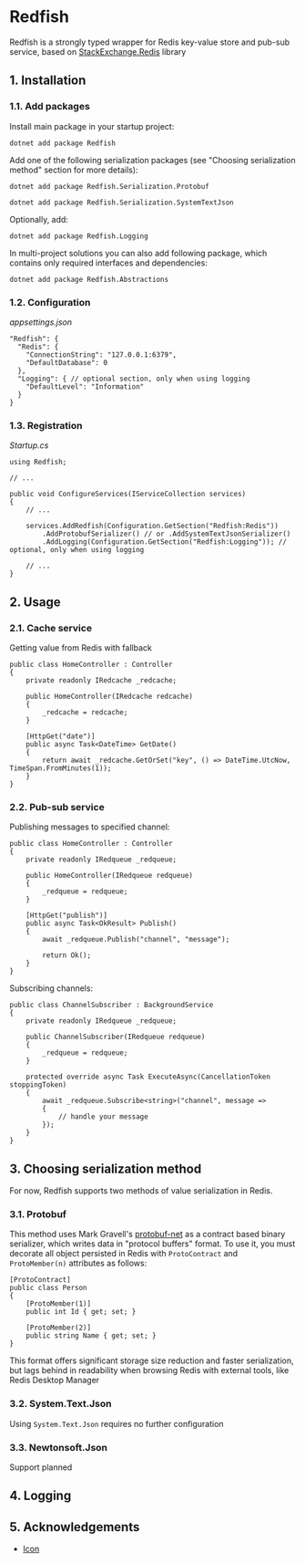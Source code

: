 # Redfish

Redfish is a strongly typed wrapper for Redis key-value store and pub-sub service, based on [StackExchange.Redis](https://github.com/StackExchange/StackExchange.Redis) library

## 1. Installation

### 1.1. Add packages
Install main package in your startup project:

`dotnet add package Redfish`

Add one of the following serialization packages (see "Choosing serialization method" section for more details):

`dotnet add package Redfish.Serialization.Protobuf`

`dotnet add package Redfish.Serialization.SystemTextJson`

Optionally, add:

`dotnet add package Redfish.Logging`

In multi-project solutions you can also add following package, which contains only required interfaces and dependencies:

`dotnet add package Redfish.Abstractions`

### 1.2. Configuration
*appsettings.json*
```
"Redfish": {
  "Redis": {
    "ConnectionString": "127.0.0.1:6379",
    "DefaultDatabase": 0
  },
  "Logging": { // optional section, only when using logging 
    "DefaultLevel": "Information"
  }
}
```

### 1.3. Registration
*Startup.cs*
```
using Redfish;

// ...

public void ConfigureServices(IServiceCollection services)
{
    // ...

    services.AddRedfish(Configuration.GetSection("Redfish:Redis"))
        .AddProtobufSerializer() // or .AddSystemTextJsonSerializer()
        .AddLogging(Configuration.GetSection("Redfish:Logging")); // optional, only when using logging 
      
    // ...
}
```

## 2. Usage

### 2.1. Cache service

Getting value from Redis with fallback
```
public class HomeController : Controller
{
    private readonly IRedcache _redcache;

    public HomeController(IRedcache redcache)
    {
        _redcache = redcache;
    }

    [HttpGet("date")]
    public async Task<DateTime> GetDate()
    {
        return await _redcache.GetOrSet("key", () => DateTime.UtcNow, TimeSpan.FromMinutes(1));
    }
}
```

### 2.2. Pub-sub service

Publishing messages to specified channel:
```
public class HomeController : Controller
{
    private readonly IRedqueue _redqueue;

    public HomeController(IRedqueue redqueue)
    {
        _redqueue = redqueue;
    }

    [HttpGet("publish")]
    public async Task<OkResult> Publish()
    {
        await _redqueue.Publish("channel", "message");

        return Ok();
    }
}
```

Subscribing channels:
```
public class ChannelSubscriber : BackgroundService
{
    private readonly IRedqueue _redqueue;

    public ChannelSubscriber(IRedqueue redqueue)
    {
        _redqueue = redqueue;
    }

    protected override async Task ExecuteAsync(CancellationToken stoppingToken)
    {
        await _redqueue.Subscribe<string>("channel", message =>
        {
            // handle your message
        });
    }
}
```

## 3. Choosing serialization method

For now, Redfish supports two methods of value serialization in Redis.

### 3.1. Protobuf

This method uses Mark Gravell's [protobuf-net](https://github.com/protobuf-net/protobuf-net) as a contract based binary serializer, which writes data in "protocol buffers" format. To use it, you must decorate all object persisted in Redis with `ProtoContract` and `ProtoMember(n)` attributes as follows:

```
[ProtoContract]
public class Person 
{
    [ProtoMember(1)]
    public int Id { get; set; }

    [ProtoMember(2)]
    public string Name { get; set; }
}
```

This format offers significant storage size reduction and faster serialization, but lags behind in readability when browsing Redis with external tools, like Redis Desktop Manager

### 3.2. System.Text.Json

Using `System.Text.Json` requires no further configuration

### 3.3. Newtonsoft.Json

Support planned

## 4. Logging

## 5. Acknowledgements

* [Icon](https://creativenerds.co.uk/freebies/80-free-wildlife-icons-the-best-ever-animal-icon-set/)